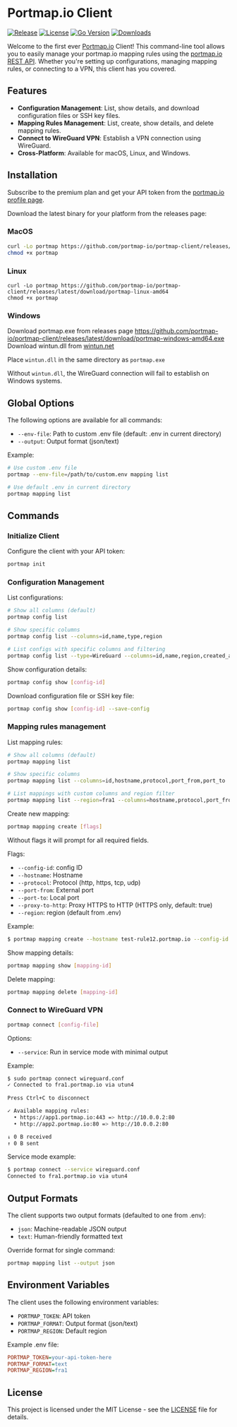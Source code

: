 # Portmap.io Client

[![Release](https://img.shields.io/github/v/release/portmap-io/portmap-client)](https://github.com/portmap-io/portmap-client/releases/latest)
[![License](https://img.shields.io/github/license/portmap-io/portmap-client)](https://github.com/portmap-io/portmap-client/blob/main/LICENSE)
[![Go Version](https://img.shields.io/github/go-mod/go-version/portmap-io/portmap-client)](https://golang.org/doc/devel/release.html)
[![Downloads](https://img.shields.io/github/downloads/portmap-io/portmap-client/total)](https://github.com/portmap-io/portmap-client/releases)

Welcome to the first ever [Portmap.io](https://portmap.io) Client! This command-line tool allows you to easily manage your portmap.io mapping rules using the [portmap.io REST API](https://portmap.io/restapi). Whether you're setting up configurations, managing mapping rules, or connecting to a VPN, this client has you covered.

## Features

- **Configuration Management**: List, show details, and download configuration files or SSH key files.
- **Mapping Rules Management**: List, create, show details, and delete mapping rules.
- **Connect to WireGuard VPN**: Establish a VPN connection using WireGuard.
- **Cross-Platform**: Available for macOS, Linux, and Windows.


## Installation

Subscribe to the premium plan and get your API token from the [portmap.io profile page](https://portmap.io/profile).

Download the latest binary for your platform from the releases page:
### MacOS

```bash
curl -Lo portmap https://github.com/portmap-io/portmap-client/releases/latest/download/portmap-darwin-arm64
chmod +x portmap
```
### Linux
```
curl -Lo portmap https://github.com/portmap-io/portmap-client/releases/latest/download/portmap-linux-amd64
chmod +x portmap

```
### Windows
Download portmap.exe from releases page
https://github.com/portmap-io/portmap-client/releases/latest/download/portmap-windows-amd64.exe
Download wintun.dll from [wintun.net](https://www.wintun.net/)

Place `wintun.dll` in the same directory as `portmap.exe`

Without `wintun.dll`, the WireGuard connection will fail to establish on Windows systems.

## Global Options

The following options are available for all commands:

- `--env-file`: Path to custom .env file (default: .env in current directory)
- `--output`: Output format (json/text)

Example:
```bash
# Use custom .env file
portmap --env-file=/path/to/custom.env mapping list

# Use default .env in current directory
portmap mapping list
```

## Commands

### Initialize Client

Configure the client with your API token:

```bash
portmap init
```

### Configuration Management

List configurations:
```bash
# Show all columns (default)
portmap config list

# Show specific columns
portmap config list --columns=id,name,type,region

# List configs with specific columns and filtering
portmap config list --type=WireGuard --columns=id,name,region,created_at

```



Show configuration details:
```bash
portmap config show [config-id]
```

Download configuration file or SSH key file:
```bash
portmap config show [config-id] --save-config
```

### Mapping rules management

List mapping rules:
```bash
# Show all columns (default)
portmap mapping list

# Show specific columns
portmap mapping list --columns=id,hostname,protocol,port_from,port_to

# List mappings with custom columns and region filter
portmap mapping list --region=fra1 --columns=hostname,protocol,port_from,port_to
```

Create new mapping:
```bash
portmap mapping create [flags]
```

Without flags it will prompt for all required fields.

Flags:
- `--config-id`: config ID
- `--hostname`: Hostname
- `--protocol`: Protocol (http, https, tcp, udp)
- `--port-from`: External port
- `--port-to`: Local port
- `--proxy-to-http`: Proxy HTTPS to HTTP (HTTPS only, default: true)
- `--region`: region (default from .env)

Example:
```bash
$ portmap mapping create --hostname test-rule12.portmap.io --config-id 123 --protocol https --port-from 443 --port-to 8080

```

Show mapping details:
```bash
portmap mapping show [mapping-id]
```

Delete mapping:
```bash
portmap mapping delete [mapping-id]
```

### Connect to WireGuard VPN

```bash
portmap connect [config-file]
```

Options:
- `--service`: Run in service mode with minimal output

Example:
```bash
$ sudo portmap connect wireguard.conf
✓ Connected to fra1.portmap.io via utun4
  
Press Ctrl+C to disconnect

✓ Available mapping rules:
  • https://app1.portmap.io:443 => http://10.0.0.2:80
  • http://app2.portmap.io:80 => http://10.0.0.2:80

↓ 0 B received
↑ 0 B sent
```

Service mode example:
```bash
$ portmap connect --service wireguard.conf
Connected to fra1.portmap.io via utun4
```

## Output Formats

The client supports two output formats (defaulted to one from .env):
- `json`: Machine-readable JSON output
- `text`: Human-friendly formatted text

Override format for single command:
```bash
portmap mapping list --output json
```

## Environment Variables

The client uses the following environment variables:

- `PORTMAP_TOKEN`: API token
- `PORTMAP_FORMAT`: Output format (json/text)
- `PORTMAP_REGION`: Default region

Example .env file:
```ini
PORTMAP_TOKEN=your-api-token-here
PORTMAP_FORMAT=text
PORTMAP_REGION=fra1
```

## License

This project is licensed under the MIT License - see the [LICENSE](LICENSE) file for details.
